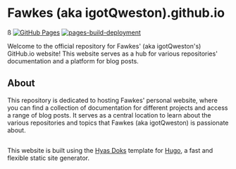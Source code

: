 # Fawkes (aka igotQweston).github.io
ß
[![GitHub Pages](https://github.com/igotQweston/igotQweston.github.io/actions/workflows/deploy-github.yml/badge.svg)](https://github.com/igotQweston/igotQweston.github.io/actions/workflows/deploy-github.yml)  [![pages-build-deployment](https://github.com/igotQweston/igotQweston.github.io/actions/workflows/pages/pages-build-deployment/badge.svg?branch=gh-pages)](https://github.com/igotQweston/igotQweston.github.io/actions/workflows/pages/pages-build-deployment)

Welcome to the official repository for Fawkes' (aka igotQweston's) GitHub.io website! This website serves as a hub for various repositories' documentation and a platform for blog posts.

## About

This repository is dedicated to hosting Fawkes' personal website, where you can find a collection of documentation for different projects and access a range of blog posts. It serves as a central location to learn about the various repositories and topics that Fawkes (aka igotQweston) is passionate about.

##

This website is built using the [Hyas Doks](https://getdoks.org/) template for [Hugo](https://gohugo.io/), a fast and flexible static site generator.
